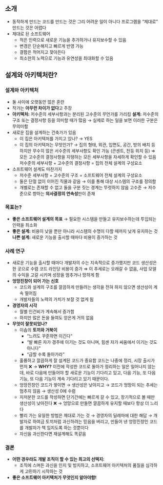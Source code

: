## 소개

- 동작하게 만드는 코드를 만드는 것은 그리 어려운 일이 아니다
  프로그램을 “제대로” 만드는 것은 어렵다
- 제대로 된 소프트웨어
  - 적은 인력으로 새로운 기능을 추가하거나 유지보수할 수 있음
  - 변경은 단순해지고 빠르게 반영 가능
  - 결함은 적어지고 잦아든다
  - 최소한의 노력으로 기능과 유연성을 최대화할 수 있음

## 설계와 아키텍처란?

### **설계와 아키텍처**

- 둘 사이에 오랫동안 많은 혼란
- 작가는 **아무런 차이가 없다**고 주장
- **아키텍처:** 저수준의 세부사항과는 분리된 고수준의 무언가를 가리킴
  **설계:** 저수준의 구조 또는 결정사항 등을 의미할 때가 많음
  → 실제로 하는 일을 보면 이러한 구분은 무의미함
- 새로운 집을 설계하는 건축가가 있음
  - 이 집은 아키텍처를 가지고 있나?
    → YES
  - 이 집의 아키텍처는 무엇인가?
    → 집의 형태, 외관, 입면도, 공간, 방의 배치 등
          하지만 무수히 많은 서수준의 세부사항도 확인 가능 (콘센트, 전등 위치 등)
  ⇒ 모든 고수준의 결정사항을 지탱하는 모든 세부사항을 자세하게 확인할 수 있음
  저수준의 세부사항 + 고수준의 결정사항 = 집의 전체 설계의 구성요소
- 소프트웨어 설계도 마찬가지
  - 저수준 세부사항 + 고수준의 구조 = 소프트웨어 전체 설계의 구성요소
  - 둘은 단절 없이 이어진 직물과 같음 → 이를 통해 대상 시스템의 구조를 정의함
  - 개별로는 존재할 수 없고 둘을 구분 짓는 경계는 뚜렷하지 않음
    고수준 → 저수준으로 향하는 **의사결정의 연속성**만이 존재

### 목표는?

- **좋은 소프트웨어 설계의 목표**
  → 필요한 시스템을 만들고 유지보수하는데 투입되는 인력을 최소화
- **좋은 설계:** 비용이 낮을 뿐만 아니라 시스템의 수명이 다할 때까지 낮게 유지하는 것
  **나쁜 설계:** 새로운 기능을 출시할 때마다 비용이 증가하는 것

### 사례 연구

- 새로운 기능을 출시할 때마다 개발자의 수는 지속적으로 증가했지만
  코드 생산성은 한 곳으로 수렴
  코드 라인당 비용이 증가
  ⇒ 이 추세로는 오래갈 수 없음, 사업 모델의 수익을 고갈 시키며 성장을 멈추거나 망하게 함
- **엉망진창이 되어 가는 신호**
  - 코드와 설계의 구조를 깔끔하게 만들려는 생각을 전혀 하지 않으면 생산성이 계속 떨어짐
  - 개발자들의 노력의 가치가 보잘 것 없게 됨
- **경영자의 시각**
  - 월별 인건비가 계속해서 증가함
  - 하지만 많은 돈을 들여도 얻은게 거의 없음
- **무엇이 잘못되었나?**
  - 이솝의 **토끼와 거북이**
    - “느려도 꾸준하면 이긴다”
    - “발 빠른 자가 경주에 이기는 것도 아니며, 힘센 자가 싸움에서 이기는 것도 아니다”
    - “급할 수록 돌아가라”
  - 훌륭하고 깔끔하게 잘 설계된 코드가 중요함
    코드는 나중에 정리, 시장 출시가 먼저 ❌
    → **WHY?**
    이전에 작성한 코드로 돌아가 정리하는 일은 일어나지 않는데, 바로 다음에 만들어야 할 새로운 기능이 기다리고 있고, 다음 기능, 또 다음 기능, 또 다음 기능이 계속 기다리고 있기 때문이다.
  - 엉망진창인 코드가 쌓이면 → 생산성은 낮아지고 → 코드가 엉망이 되는 추세는 멈추지 않음 → 생산성 0에 수렴
  - 지저분한 코드를 작성하면 단기간에는 빠르게 갈 수 있고, 장기적으로 볼 때만 생산성이 낮아진다 ❌
    → 엉망으로 만들면 깔끔하게 유지할 때보다 항상 더 느리다
  - 빨리 가는 유일한 방법은 제대로 가는 것
    → 경영자의 딜레마에 대한 해답
    → 개발자로 하여금 토끼처럼 과신하려는 믿음을 버리고, 만들어 낸 엉망진창인 코드를 개발자가 책
    임지도록 하는 것뿐이다
  - 자신을 과신한다면 재설계해도 똑같음

### 결론

- **어떤 경우라도 개발 조직이 할 수 있는 최고의 선택지:**
  - 조직에 스며든 과신을 인지 및 방지하고, 소프트웨어 아키텍처의 품질을 심각하게 고민하기 시작하는 것
- **좋은 소프트웨어 아키텍처가 무엇인지 알아야함!**
